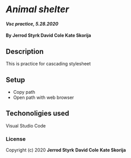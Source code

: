 # _Animal shelter_


#### _Vsc practice, 5.28.2020_
#### By **Jerrod Styrk** **David Cole** **Kate Skorija**

## Description

This is practice for cascading stylesheet

## Setup

* Copy path
* Open path with web browser

## Techonoligies used

Visual Studio Code

### License
Copyright (c) 2020 **Jerrod Styrk** **David Cole** **Kate Skorija**